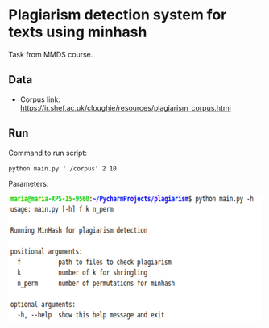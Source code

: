 # Plagiarism detection system for texts using minhash
Task from MMDS course.


## Data
* Corpus link: https://ir.shef.ac.uk/cloughie/resources/plagiarism_corpus.html 


## Run
Command to run script: 
```
python main.py './corpus' 2 10
```
Parameters: 


<img src="./help.png" width="600px" height="250px"/> 
